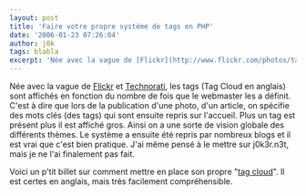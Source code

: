 ```yaml
---
layout: post
title: 'Faire votre propre système de tags en PHP'
date: '2006-01-23 07:26:04'
author: j0k
tags: blabla
excerpt: 'Née avec la vague de [Flickr](http://www.flickr.com/photos/tags/) et [Technorati](http://www.technorati.com/tag/), les tags (Tag Cloud en anglais) sont affichés en fonction du nombre de fois que le webmaster les a définit. C''est à dire que lors de la publication d''une photo, d''un article, on spécifie des mots clés (des tags) qui sont ensuite repris sur l''accueil.      ...'
---
```


Née avec la vague de [Flickr](http://www.flickr.com/photos/tags/) et [Technorati](http://www.technorati.com/tag/), les tags (Tag Cloud en anglais) sont affichés en fonction du nombre de fois que le webmaster les a définit. C'est à dire que lors de la publication d'une photo, d'un article, on spécifie des mots clés (des tags) qui sont ensuite repris sur l'accueil. Plus un tag est présent plus il est affiché gros. Ainsi on a une sorte de vision globale des différents thèmes.
Le système a ensuite été repris par nombreux blogs et il est vrai que c'est bien pratique. J'ai même pensé à le mettre sur j0k3r.n3t, mais je ne l'ai finalement pas fait.

Voici un p'tit billet sur comment mettre en place son propre &quot;[tag cloud](http://blog.calevans.com/2005/12/06/building-a-tag-cloud-in-php/)&quot;. Il est certes en anglais, mais très facilement compréhensible.

